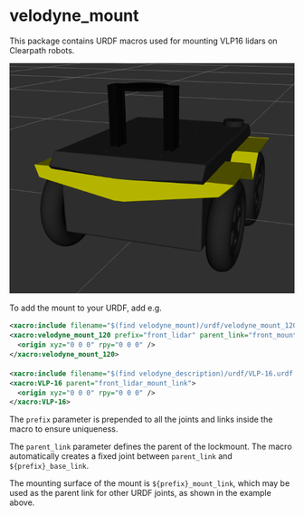 velodyne_mount
=======================

This package contains URDF macros used for mounting VLP16 lidars on Clearpath robots.

![Velodyne120](doc/velodyne_mount_120.png "The 120mm Velodyne mount on a Jackal")

To add the mount to your URDF, add e.g.

```xml
<xacro:include filename="$(find velodyne_mount)/urdf/velodyne_mount_120.urdf.xacro" />
<xacro:velodyne_mount_120 prefix="front_lidar" parent_link="front_mount">
  <origin xyz="0 0 0" rpy="0 0 0" />
</xacro:velodyne_mount_120>

<xacro:include filename="$(find velodyne_description)/urdf/VLP-16.urdf.xacro"/>
<xacro:VLP-16 parent="front_lidar_mount_link">
  <origin xyz="0 0 0" rpy="0 0 0" />
</xacro:VLP-16>
```

The `prefix` parameter is prepended to all the joints and links inside the macro to ensure uniqueness.

The `parent_link` parameter defines the parent of the lockmount.  The macro automatically creates a fixed
joint between `parent_link` and `${prefix}_base_link`.

The mounting surface of the mount is `${prefix}_mount_link`, which may be used as the parent link for other URDF joints,
as shown in the example above.

